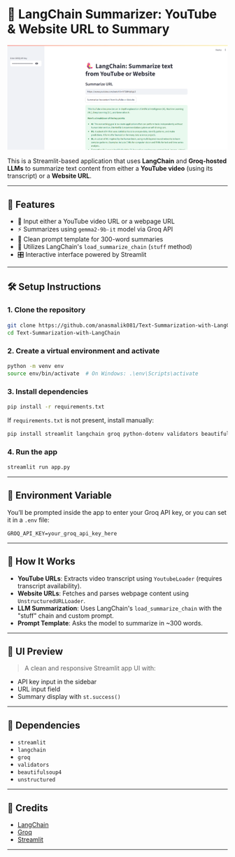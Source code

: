 # 🦜 LangChain Summarizer: YouTube & Website URL to Summary

![YouTube Video and Website URL Summarizer](assets/summarizer.png) <!-- Replace with actual image -->

This is a Streamlit-based application that uses **LangChain** and **Groq-hosted LLMs** to summarize text content from either a **YouTube video** (using its transcript) or a **Website URL**.

---

## 🚀 Features

- 🔗 Input either a YouTube video URL or a webpage URL
- ⚡ Summarizes using `gemma2-9b-it` model via Groq API
- 📄 Clean prompt template for 300-word summaries
- 🧠 Utilizes LangChain's `load_summarize_chain` (`stuff` method)
- 🎛️ Interactive interface powered by Streamlit

---

## 🛠️ Setup Instructions

### 1. Clone the repository

```bash
git clone https://github.com/anasmalik081/Text-Summarization-with-LangChain.git
cd Text-Summarization-with-LangChain
```

### 2. Create a virtual environment and activate

```bash
python -m venv env
source env/bin/activate  # On Windows: .\env\Scripts\activate
```

### 3. Install dependencies

```bash
pip install -r requirements.txt
```

If `requirements.txt` is not present, install manually:

```bash
pip install streamlit langchain groq python-dotenv validators beautifulsoup4 unstructured
```

### 4. Run the app

```bash
streamlit run app.py
```

---

## 🔐 Environment Variable

You’ll be prompted inside the app to enter your Groq API key, or you can set it in a `.env` file:

```env
GROQ_API_KEY=your_groq_api_key_here
```

---

## 🧪 How It Works

- **YouTube URLs**: Extracts video transcript using `YoutubeLoader` (requires transcript availability).
- **Website URLs**: Fetches and parses webpage content using `UnstructuredURLLoader`.
- **LLM Summarization**: Uses LangChain's `load_summarize_chain` with the "stuff" chain and custom prompt.
- **Prompt Template**: Asks the model to summarize in ~300 words.

---

## 📸 UI Preview

> A clean and responsive Streamlit app UI with:
- API key input in the sidebar
- URL input field
- Summary display with `st.success()`

---

## 🧠 Dependencies

- `streamlit`
- `langchain`
- `groq`
- `validators`
- `beautifulsoup4`
- `unstructured`

---

## 🙏 Credits

- [LangChain](https://github.com/langchain-ai/langchain)
- [Groq](https://console.groq.com/)
- [Streamlit](https://streamlit.io/)

---
